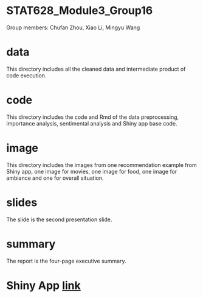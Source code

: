 # STAT628_Module3_Group16
Group members: Chufan Zhou, Xiao Li, Mingyu Wang

# data
This directory includes all the cleaned data and intermediate product of code execution.

# code
This directory includes the code and Rmd of the data preprocessing, importance analysis, sentimental analysis and Shiny app base code.

# image
This directory includes the images from one recommendation example from Shiny app, one image for movies, one image for food, one image for ambiance and one for overall situation.

# slides
The slide is the second presentation slide.

# summary
The report is the four-page executive summary.

# Shiny App [link](https://cfzhou.shinyapps.io/Cinema/)
